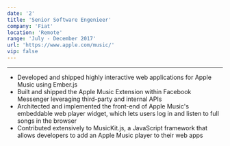 ```yaml
---
date: '2'
title: 'Senior Software Engenieer'
company: 'Fiat'
location: 'Remote'
range: 'July - December 2017'
url: 'https://www.apple.com/music/'
vip: false
---
```


---

- Developed and shipped highly interactive web applications for Apple Music using Ember.js
- Built and shipped the Apple Music Extension within Facebook Messenger leveraging third-party and internal APIs
- Architected and implemented the front-end of Apple Music's embeddable web player widget, which lets users log in and listen to full songs in the browser
- Contributed extensively to MusicKit.js, a JavaScript framework that allows developers to add an Apple Music player to their web apps
